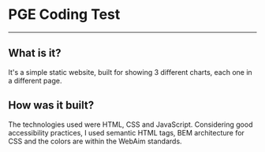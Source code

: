 # PGE Coding Test
---
## What is it?
It's a simple static website, built for showing 3 different charts, each one in a different page.

## How was it built?
The technologies used were HTML, CSS and JavaScript.
Considering good accessibility practices, I used semantic HTML tags, BEM architecture for CSS and the colors are within the WebAim standards.
